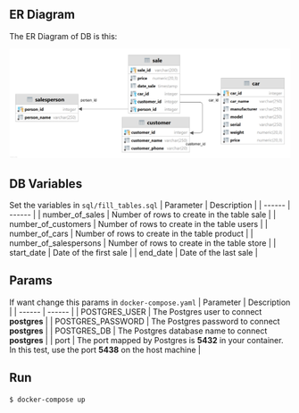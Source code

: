 ## ER Diagram
The ER Diagram of DB is this:

<img alt="ER_Diagram" src="./img/er.png">

## DB Variables
Set the variables in `sql/fill_tables.sql`
| Parameter | Description |
| ------ | ------ |
| number_of_sales | Number of rows to create in the table sale |
| number_of_customers | Number of rows to create in the table users |
| number_of_cars | Number of rows to create in the table product |
| number_of_salespersons | Number of rows to create in the table store |
| start_date | Date of the first sale |
| end_date | Date of the last sale |

## Params
If want change this params in `docker-compose.yaml`
| Parameter | Description |
| ------ | ------ |
| POSTGRES_USER | The Postgres user to connect **postgres** |
| POSTGRES_PASSWORD | The Postgres password to connect **postgres** |
| POSTGRES_DB | The Postgres database name to connect **postgres** |
| port | The port mapped by Postgres is **5432** in your container. 
In this test, use the port **5438** on the host machine |

## Run
```sh
$ docker-compose up
```
